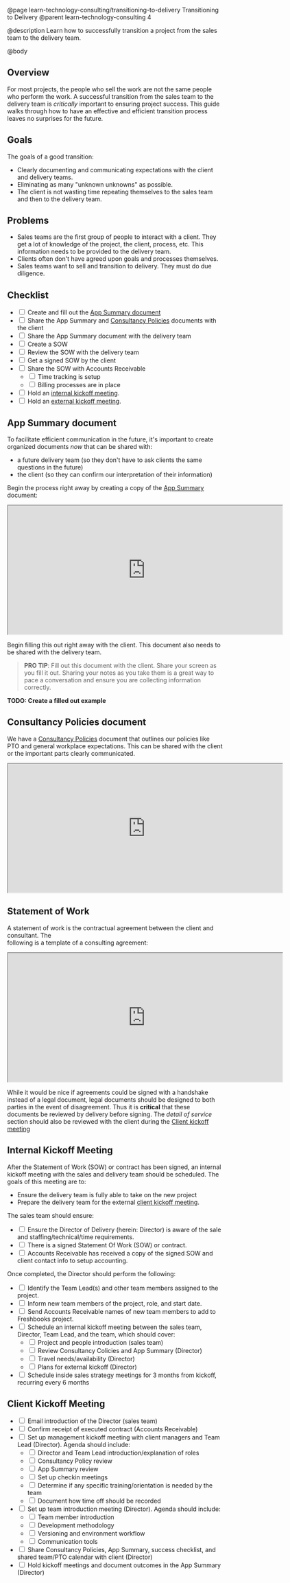 @page learn-technology-consulting/transitioning-to-delivery Transitioning to Delivery
@parent learn-technology-consulting 4

@description Learn how to successfully transition a project from the sales team to
the delivery team.

@body

## Overview

For most projects, the people who sell the work are not the same people
who perform the work. A successful transition from the sales team to the delivery team
is _critically_ important to ensuring project success. This guide walks through
how to have an effective and efficient transition process leaves no surprises for the future.

## Goals

The goals of a good transition:

- Clearly documenting and communicating expectations with the client and delivery teams.
- Eliminating as many "unknown unknowns" as possible.
- The client is not wasting time repeating themselves to the sales team and then to
  the delivery team.

## Problems

- Sales teams are the first group of people to interact with a client. They get
a lot of knowledge of the project, the client, process, etc. This information
needs to be provided to the delivery team.
- Clients often don't have agreed upon goals and processes themselves.
- Sales teams want to sell and transition to delivery. They must do
due diligence.

## Checklist

- <input type="checkbox"/> Create and fill out the [App Summary document](#appsummarydocument)
- <input type="checkbox"/> Share the App Summary and [Consultancy Policies](#consultancypoliciesdocument) documents with the client
- <input type="checkbox"/> Share the App Summary document with the delivery team
- <input type="checkbox"/> Create a SOW
- <input type="checkbox"/> Review the SOW with the delivery team
- <input type="checkbox"/> Get a signed SOW by the client
- <input type="checkbox"/> Share the SOW with Accounts Receivable
  - <input type="checkbox"/> Time tracking is setup
  - <input type="checkbox"/> Billing processes are in place
- <input type="checkbox"/> Hold an [internal kickoff meeting](#internalkickoffmeeting).  
- <input type="checkbox"/> Hold an [external kickoff meeting](#clientkickoffmeeting).

## App Summary document

To facilitate efficient communication in the future, it's important
to create organized documents _now_ that can be shared with:

- a future delivery team (so they don't have to ask clients the
  same questions in the future)
- the client (so they can confirm our interpretation of their information)

Begin the process right away by creating a copy of the [App Summary](https://docs.google.com/document/d/e/2PACX-1vQ0LyoeWCDYaMsYUQARQ-QyqUPpReVDPUIqQ56uy9S3Hw52v2DBl_PRHgwSEtt4UYVjykT3wxWX8Znw/pub) document:

<iframe src="https://docs.google.com/document/d/e/2PACX-1vQ0LyoeWCDYaMsYUQARQ-QyqUPpReVDPUIqQ56uy9S3Hw52v2DBl_PRHgwSEtt4UYVjykT3wxWX8Znw/pub?embedded=true" style="width: 640px; height: 300px"></iframe>

Begin filling this out right away with the client. This document also needs to be
shared with the delivery team.

> __PRO TIP__: Fill out this document with the client. Share
> your screen as you fill it out. Sharing your notes as you take
> them is a great way to pace a conversation and ensure
> you are collecting information correctly.

__TODO: Create a filled out example__

## Consultancy Policies document

We have a [Consultancy Policies](https://docs.google.com/document/d/e/2PACX-1vSUcxXideVUG8AgA-Zsmx9sA2knaawPyDENds4orhD98xrFBoexDwHo0yCiYYdTcJ5dOqpM51_qg9gV/pub) document that outlines our policies like PTO and general workplace expectations. This can be shared with the client or the important parts clearly communicated.

<iframe src="https://docs.google.com/document/d/e/2PACX-1vSUcxXideVUG8AgA-Zsmx9sA2knaawPyDENds4orhD98xrFBoexDwHo0yCiYYdTcJ5dOqpM51_qg9gV/pub?embedded=true"
 style="width: 640px; height: 300px"></iframe>

## Statement of Work

A statement of work is the contractual agreement between the client and consultant. The  
following is a template of a consulting agreement:

<iframe src="https://docs.google.com/document/d/e/2PACX-1vR6vgDkFd9LjAkVQGTZV7NGU3t8hPk2-vFz5uT2-sISaQn6kouwHOQdTXZ0ba8t1WGPtozxU6sCIM0M/pub?embedded=true" style="width: 640px; height: 300px"></iframe>

While it would be nice if agreements could be signed with a handshake instead of a legal document,
legal documents should be designed to both parties in the event of disagreement. Thus it is __critical__
that these documents be reviewed by delivery before signing. The _detail of service_ section should also be reviewed with the client during the [Client kickoff meeting](#clientkickoffmeeting)

## Internal Kickoff Meeting

After the Statement of Work (SOW) or contract has been signed, an internal
kickoff meeting with the sales and delivery team should be scheduled. The goals of this meeting
are to:

- Ensure the delivery team is fully able to take on the new project
- Prepare the delivery team for the external [client kickoff meeting](#clientkickoffmeeting).

The sales team should ensure:

- <input type="checkbox"/> Ensure the Director of Delivery (herein: Director) is aware of the sale and staffing/technical/time requirements.
- <input type="checkbox"/> There is a signed Statement Of Work (SOW) or contract.
- <input type="checkbox"/> Accounts Receivable has received a copy of the signed SOW and client contact info to setup accounting.

Once completed, the Director should perform the following:

- <input type="checkbox"/> Identify the Team Lead(s) and other team members assigned to the project.
- <input type="checkbox"/> Inform new team members of the project, role, and start date.
- <input type="checkbox"/> Send Accounts Receivable names of new team members to add to Freshbooks project.
- <input type="checkbox"/> Schedule an internal kickoff meeting between the sales team, Director, Team Lead, and the team, which should cover:
   - <input type="checkbox"/> Project and people introduction (sales team)
   - <input type="checkbox"/> Review Consultancy Colicies and App Summary (Director)
   - <input type="checkbox"/> Travel needs/availability (Director)
   - <input type="checkbox"/> Plans for external kickoff (Director)
- <input type="checkbox"/> Schedule inside sales strategy meetings for 3 months from kickoff, recurring every 6 months

## Client Kickoff Meeting

- <input type="checkbox"/> Email introduction of the Director (sales team)
- <input type="checkbox"/> Confirm receipt of executed contract (Accounts Receivable)
- <input type="checkbox"/> Set up management kickoff meeting with client managers and Team Lead (Director). Agenda should include:
   - <input type="checkbox"/> Director and Team Lead introduction/explanation of roles
   - <input type="checkbox"/> Consultancy Policy review
   - <input type="checkbox"/> App Summary review
   - <input type="checkbox"/> Set up checkin meetings
   - <input type="checkbox"/> Determine if any specific training/orientation is needed by the team
   - <input type="checkbox"/> Document how time off should be recorded
- <input type="checkbox"/> Set up team introduction meeting (Director). Agenda should include:
   - <input type="checkbox"/> Team member introduction
   - <input type="checkbox"/> Development methodology
   - <input type="checkbox"/> Versioning and environment workflow
   - <input type="checkbox"/> Communication tools
- <input type="checkbox"/> Share Consultancy Policies, App Summary, success checklist, and shared team/PTO calendar with client (Director)
- <input type="checkbox"/> Hold kickoff meetings and document outcomes in the App Summary (Director)

